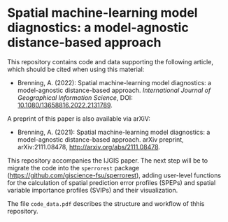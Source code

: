 # Spatial machine-learning model diagnostics: a model-agnostic distance-based approach

This repository contains code and data supporting the following article, which should be cited when using this material:

- Brenning, A. (2022): Spatial machine-learning model diagnostics: a model-agnostic distance-based approach. *International Journal of Geographical Information Science*, DOI: [10.1080/13658816.2022.2131789](https://doi.org/10.1080/13658816.2022.2131789).

A preprint of this paper is also available via arXiV:

- Brenning, A. (2021): Spatial machine-learning model diagnostics: a model-agnostic distance-based approach. arXiv preprint, arXiv:2111.08478, <http://arxiv.org/abs/2111.08478>.

This repository accompanies the IJGIS paper.
The next step will be to migrate the code into the `sperrorest` package (https://github.com/giscience-fsu/sperrorest), adding user-level functions for the calculation of spatial prediction error profiles (SPEPs) and spatial variable importance profiles (SVIPs) and their visualization.

The file `code_data.pdf` describes the structure and workflow of thhis repository.

